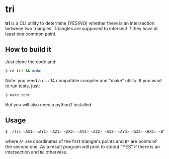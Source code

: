 # tri
**tri** is a CLI utility to determine (YES/NO) whether there is an intersection between two triangles. Triangles are supposed to intersect if they have at least one common point.

## How to build it
Just clone the code and:
```sh
$ cd tri && make
```
Note: you need a c++14 compatible compiler and "make" utility.
If you want to run tests, just:
```sh
$ make test
```
But you will also need a python2 installed.

## Usage
```sh
$ ./tri <AX1> <AY1> <AZ1> <AX2> <AY2> <AZ2> <AX3> <AY3> <AZ3> <BX1> <BY1> <BZ1> <BX2> <BY2> <BZ2> <BX3> <BY3> <BZ3>
```
where `A*` are coordinates of the first triangle's points and `B*` are points of the second one.
As a result program will print to stdout "YES" if there is an intersection and `NO` otherwise.
